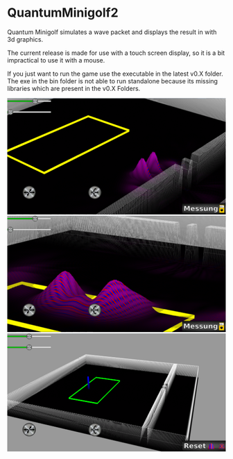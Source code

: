 # QuantumMinigolf2
Quantum Minigolf simulates a wave packet and displays the result in with 3d graphics.

The current release is made for use with a touch screen display, so it is a bit impractical to use it with a mouse.

If you just want to run the game use the executable in the latest v0.X folder. The exe in the bin folder is not able to run standalone because its missing libraries which are present in the v0.X Folders.

![Screenshot 1](/screenshots/qmg_0_5_1.png?raw=true "Screenshot 1")
![Screenshot 2](/screenshots/qmg_0_5_2.png?raw=true "Screenshot 2")
![Screenshot 2](/screenshots/qmg_0_5_3.png?raw=true "Screenshot 3")
